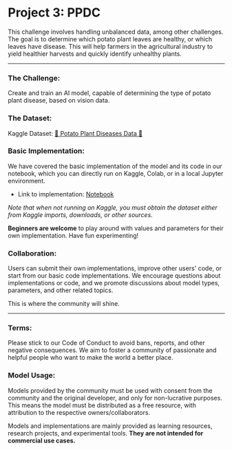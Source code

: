 # Project 3: PPDC

This challenge involves handling unbalanced data, among other challenges. The goal is to determine which potato plant leaves are healthy, or which leaves have disease. This will help farmers in the agricultural industry to yield healthier harvests and quickly identify unhealthy plants.

---

### The Challenge:
Create and train an AI model, capable of determining the type of potato plant disease, based on vision data.

### The Dataset:
Kaggle Dataset: 
[🌱 Potato Plant Diseases Data 🍂](https://www.kaggle.com/datasets/hafiznouman786/potato-plant-diseases-data)

### Basic Implementation:
We have covered the basic implementation of the model and its code in our notebook, which you can directly run on Kaggle, Colab, or in a local Jupyter environment.

- Link to implementation: [Notebook](project-3-ppdc.ipynb)

*Note that when not running on Kaggle, you must obtain the dataset either from Kaggle imports, downloads, or other sources.*

**Beginners are welcome** to play around with values and parameters for their own implementation. Have fun experimenting!

### Collaboration:
Users can submit their own implementations, improve other users' code, or start from our basic code implementations. We encourage questions about implementations or code, and we promote discussions about model types, parameters, and other related topics.

This is where the community will shine.

---

### Terms:
Please stick to our Code of Conduct to avoid bans, reports, and other negative consequences. We aim to foster a community of passionate and helpful people who want to make the world a better place.

### Model Usage:
Models provided by the community must be used with consent from the community and the original developer, and only for non-lucrative purposes. This means the model must be distributed as a free resource, with attribution to the respective owners/collaborators.

Models and implementations are mainly provided as learning resources, research projects, and experimental tools. **They are not intended for commercial use cases.**